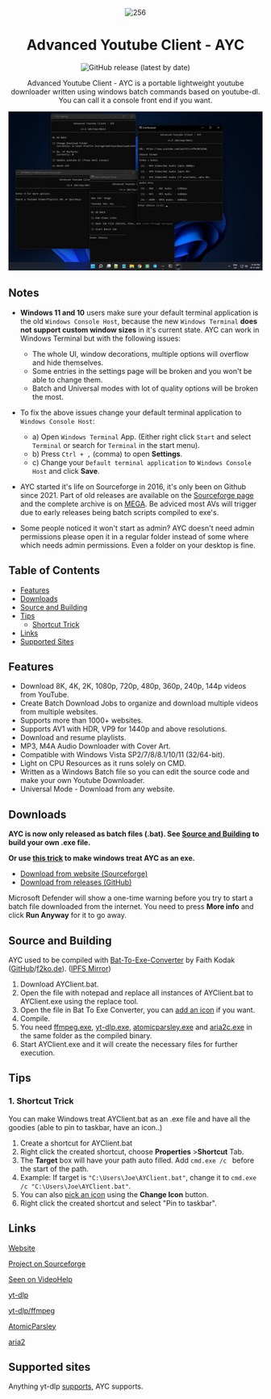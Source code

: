 <div align="center">

![256](https://user-images.githubusercontent.com/60822601/115324256-36724180-a1a7-11eb-929c-c0d1221b7b84.png)

# Advanced Youtube Client - AYC

![GitHub release (latest by date)](https://img.shields.io/github/v/release/adithya-s-sekhar/advanced-youtube-client-ayc?style=paper)

Advanced Youtube Client - AYC is a portable lightweight youtube downloader written using windows batch commands based on youtube-dl.
You can call it a console front end if you want.

![512](https://raw.githubusercontent.com/adithya-s-sekhar/advanced-youtube-client-ayc/main/Screenshots/screens.png)

</div>

## Notes

-  **Windows 11 and 10** users make sure your default terminal application is the old `Windows Console Host`, because the new `Windows Terminal` **does not support custom window sizes** in it's current state.
AYC can work in Windows Terminal but with the following issues:
    - The whole UI, window decorations, multiple options will overflow and hide themselves.
    - Some entries in the settings page will be broken and you won't be able to change them.
    - Batch and Universal modes with lot of quality options will be broken the most.

- To fix the above issues change your default terminal application to `Windows Console Host`: 
    - a) Open `Windows Terminal` App. (Either right click `Start` and select `Terminal` or search for `Terminal` in the start menu).
    - b) Press `Ctrl + ,` (comma) to open **Settings**.
    - c) Change your `Default terminal application` to `Windows Console Host` and click **Save**.
- AYC started it's life on Sourceforge in 2016, it's only been on Github since 2021. Part of old releases are available on the [Sourceforge page](https://sourceforge.net/projects/advanced-youtube-client-ayc/) and the complete archive is on [MEGA](https://mega.nz/folder/HgtFmBxQ#5Qd4j73u_O5CZIomc3S3AQ). Be adviced most AVs will trigger due to early releases being batch scripts compiled to exe's.
-  Some people noticed it won't start as admin? AYC doesn't need admin permissions please open it in a regular folder instead of some where which needs admin permissions. Even a folder on your desktop is fine.

## Table of Contents

- [Features](#features)
- [Downloads](#downloads)
- [Source and Building](#source-and-building)
- [Tips](#tips)
  - [Shortcut Trick](#1-shortcut-trick)
- [Links](#links)
- [Supported Sites](#supported-sites)

## Features

- Download 8K, 4K, 2K, 1080p, 720p, 480p, 360p, 240p, 144p videos from YouTube.
- Create Batch Download Jobs to organize and download multiple videos from multiple websites.
- Supports more than 1000+ websites.
- Supports AV1 with HDR, VP9 for 1440p and above resolutions.
- Download and resume playlists.
- MP3, M4A Audio Downloader with Cover Art.
- Compatible with Windows Vista SP2/7/8/8.1/10/11 (32/64-bit).
- Light on CPU Resources as it runs solely on CMD.
- Written as a Windows Batch file so you can edit the source code and make your own Youtube Downloader.
- Universal Mode - Download from any website.

## Downloads

**AYC is now only released as batch files (.bat). See [Source and Building](#source-and-building) to build your own .exe file.**

**Or use [this trick](#1-shortcut-trick) to make windows treat AYC as an exe.**

  - [Download from website (Sourceforge)](https://advanced-youtube-client-ayc.sourceforge.io)
  - [Download from releases (GitHub)](https://github.com/adithya-s-sekhar/advanced-youtube-client-ayc/releases) 
  
Microsoft Defender will show a one-time warning before you try to start a batch file downloaded from the internet. You need to press **More info** and click **Run Anyway** for it to go away.

## Source and Building

AYC used to be compiled with [Bat-To-Exe-Converter](https://www.majorgeeks.com/files/details/bat_to_exe_converter.html) by Faith Kodak ([GitHub](https://github.com/99fk)/[f2ko.de](https://f2ko.de/programme/bat-to-exe-converter/)). ([IPFS Mirror](http://ipfs.io/ipfs/QmPBp7wBSC9GukPUcp7LXFCGXBvc2e45PUfWUbCJzuLG65))

1. Download AYClient.bat.
2. Open the file with notepad and replace all instances of AYClient.bat to AYClient.exe using the replace tool.
3. Open the file in Bat To Exe Converter, you can [add an icon](https://github.com/adithya-s-sekhar/advanced-youtube-client-ayc/blob/main/ayc.ico?raw=true) if you want.
4. Compile.
5. You need [ffmpeg.exe](https://github.com/yt-dlp/FFmpeg-Builds/releases), [yt-dlp.exe](https://github.com/yt-dlp/yt-dlp/releases), [atomicparsley.exe](https://github.com/wez/atomicparsley/releases) and [aria2c.exe](https://github.com/aria2/aria2/releases) in the same folder as the compiled binary.
6. Start AYClient.exe and it will create the necessary files for further execution.

## Tips

### 1. Shortcut Trick

You can make Windows treat AYClient.bat as an .exe file and have all the goodies (able to pin to taskbar, have an icon..)
1. Create a shortcut for AYClient.bat
2. Right click the created shortcut, choose **Properties** >**Shortcut** Tab.
3. The **Target** box will have your path auto filled. Add `cmd.exe /c ` before the start of the path.
4. Example: If target is `"C:\Users\Joe\AYClient.bat"`, change it to `cmd.exe /c "C:\Users\Joe\AYClient.bat"`.
5. You can also [pick an icon](https://github.com/adithya-s-sekhar/advanced-youtube-client-ayc/blob/main/ayc.ico?raw=true) using the **Change Icon** button.
6. Right click the created shortcut and select "Pin to taskbar".

## Links

[Website](https://advanced-youtube-client-ayc.sourceforge.io)

[Project on Sourceforge](https://sourceforge.net/projects/advanced-youtube-client-ayc)

[Seen on VideoHelp](https://www.videohelp.com/software/Advanced-Youtube-Client-AYC)

[yt-dlp](https://github.com/yt-dlp/yt-dlp)

[yt-dlp/ffmpeg](https://github.com/yt-dlp/FFmpeg-Builds)

[AtomicParsley](https://github.com/wez/atomicparsley)

[aria2](https://github.com/aria2/aria2)

## Supported sites
Anything yt-dlp [supports](https://github.com/yt-dlp/yt-dlp/blob/master/supportedsites.md), AYC supports.
